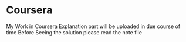 # Coursera
My Work in Coursera
Explanation part will be uploaded in due course of time
Before Seeing the solution please read the note file
